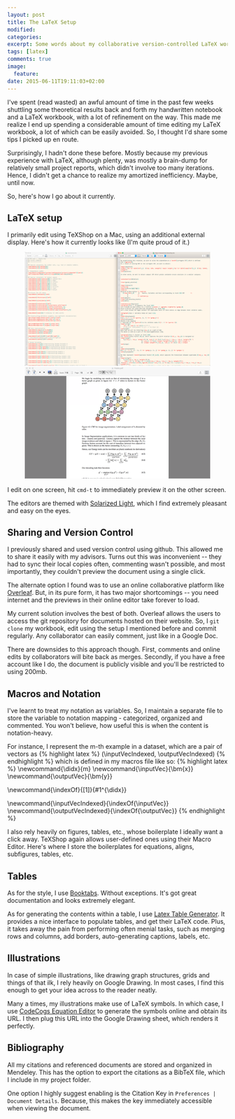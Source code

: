```yaml
---
layout: post
title: The LaTeX Setup
modified:
categories:
excerpt: Some words about my collaborative version-controlled LaTeX workflow.
tags: [latex]
comments: true
image:
  feature:
date: 2015-06-11T19:11:03+02:00
---
```



I've spent (read wasted) an awful amount of time in the past few weeks shuttling
some theoretical results back and forth my handwritten notebook and a LaTeX workbook,
with a lot of refinement on the way.
This made me realize I end up spending a considerable amount of time editing
my LaTeX workbook, a lot of which can be easily avoided.
So, I thought I'd share some tips I picked up en route.

Surprisingly, I hadn't done these before.
Mostly because my previous experience with LaTeX, although plenty, was mostly
 a brain-dump for relatively small project reports, which didn't involve too many
 iterations.
Hence, I didn't get a chance to realize my amortized inefficiency.
Maybe, until now.

So, here's how I go about it currently.

## LaTeX setup
I primarily edit using TeXShop on a Mac, using an additional external display.
Here's how it currently looks like (I'm quite proud of it.)

<figure class="half">
    <a href="/images/latex-setup-1.png"><img src="/images/latex-setup-1.png"></a>
    <a href="/images/latex-setup-1.png"><img src="/images/latex-setup-2.png"></a>
    <figcaption></figcaption>
</figure>

I edit on one screen, hit `cmd-t` to immediately preview it on the other screen.

The editors are themed with
[Solarized Light](https://github.com/altercation/solarized/issues/167), which
I find extremely pleasant and easy on the eyes.


## Sharing and Version Control
I previously shared and used version control using github.
This allowed me to share it easily with my advisors.
Turns out this was inconvenient -- they had to sync their local copies often, commenting
wasn't possible, and most importantly, they couldn't preview the document using
a single click.

The alternate option I found was to use an online collaborative platform like
[Overleaf](https://www.overleaf.com/).
But, in its pure form, it has two major shortcomings -- you need internet and
the previews in their online editor take forever to load.

My current solution involves the best of both.
Overleaf allows the users to access the git repository for documents hosted
on their website.
So, I `git clone` my workbook, edit using the setup I mentioned before
 and commit regularly.
Any collaborator can easily comment, just like in a Google Doc.

There are downsides to this approach though.
First, comments and online edits by collaborators will bite back as merges.
Secondly, if you have a free account like I do, the document is publicly
visible and you'll be restricted to using 200mb.


## Macros and Notation

I've learnt to treat my notation as variables.
So, I maintain a separate file to store the variable to notation mapping -
categorized, organized and commented.
You won't believe, how useful this is when the content is notation-heavy.

For instance, I represent the m-th example in a dataset,
which are a pair of vectors as
{% highlight latex %}
(\inputVecIndexed, \outputVecIndexed)
{% endhighlight %}
which is defined in my macros file like so:
{% highlight latex %}
\newcommand{\didx}{m}
\newcommand{\inputVec}{\bm{x}}
\newcommand{\outputVec}{\bm{y}}

\newcommand{\indexOf}{[1]}{#1^{\didx}}

\newcommand{\inputVecIndexed}{\indexOf{\inputVec}}
\newcommand{\outputVecIndexed}{\indexOf{\outputVec}}
{% endhighlight %}

I also rely heavily on figures, tables, etc., whose boilerplate I ideally want
a click away.
TeXShop again allows user-defined ones using their Macro Editor.
Here's where I store the boilerplates for equations, aligns, subfigures,
tables, etc.


## Tables
As for the style, I use
[Booktabs](http://www.inf.ethz.ch/personal/markusp/teaching/guides/guide-tables.pdf).
Without exceptions.
It's got great documentation and looks extremely elegant.

As for generating the contents within a table, I use
[Latex Table Generator](http://www.tablesgenerator.com/).
It provides a nice interface to populate tables, and get their LaTeX code.
Plus, it takes away the pain from performing often menial tasks, such as merging
rows and columns, add borders, auto-generating captions, labels, etc.


## Illustrations
In case of simple illustrations, like drawing graph structures, grids and things
of that ilk, I rely heavily on Google Drawing.
In most cases, I find this enough to get your idea across to the reader neatly.

Many a times, my illustrations make use of LaTeX symbols.
In which case, I use [CodeCogs Equation Editor](http://www.codecogs.com/latex/eqneditor.php)
to generate the symbols online and obtain its URL.
I then plug this URL into the Google Drawing sheet, which renders it perfectly.


## Bibliography
All my citations and referenced documents are stored and organized in Mendeley.
This has the option to export the citations as a BibTeX file, which I include
in my project folder.

One option I highly suggest enabling is the Citation Key in
`Preferences | Document Details`.
Because, this makes the key immediately accessible when viewing the document.
